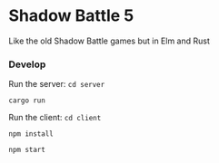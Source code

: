 # Shadow Battle 5

Like the old Shadow Battle games but in Elm and Rust

### Develop

Run the server:
```cd server```

```cargo run```

Run the client:
```cd client```

```npm install```

```npm start```

